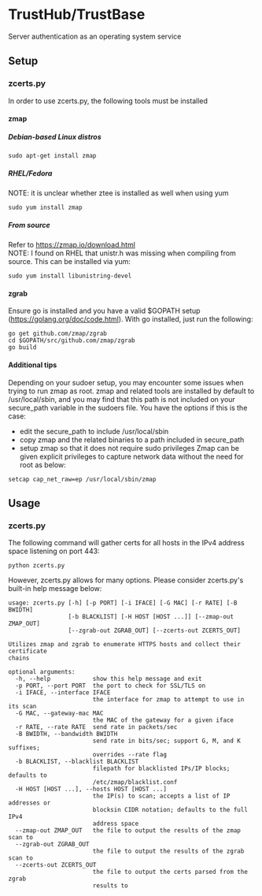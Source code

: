 # TrustHub/TrustBase
Server authentication as an operating system service

## Setup
### zcerts.py
In order to use zcerts.py, the following tools must be installed
#### zmap
##### Debian-based Linux distros
```
sudo apt-get install zmap
```
##### RHEL/Fedora
NOTE: it is unclear whether ztee is installed as well when using yum
```
sudo yum install zmap
```
##### From source
Refer to https://zmap.io/download.html  
NOTE: I found on RHEL that unistr.h was missing when compiling from source. This can be installed via yum:
```
sudo yum install libunistring-devel
```
#### zgrab
Ensure go is installed and you have a valid $GOPATH setup (https://golang.org/doc/code.html). With go installed, just run the following:
```
go get github.com/zmap/zgrab
cd $GOPATH/src/github.com/zmap/zgrab
go build
```
#### Additional tips
Depending on your sudoer setup, you may encounter some issues when trying to run zmap as root. zmap and related tools are installed by default to /usr/local/sbin, and you may find that this path is not included on your secure_path variable in the sudoers file. You have the options if this is the case:
- edit the secure_path to include /usr/local/sbin
- copy zmap and the related binaries to a path included in secure_path
- setup zmap so that it does not require sudo privileges
Zmap can be given explicit privileges to capture network data without the need for root as below:  
  
```
setcap cap_net_raw=ep /usr/local/sbin/zmap
```

## Usage
### zcerts.py
The following command will gather certs for all hosts in the IPv4 address space listening on port 443:
```
python zcerts.py
```
However, zcerts.py allows for many options. Please consider zcerts.py's built-in help message below:
```
usage: zcerts.py [-h] [-p PORT] [-i IFACE] [-G MAC] [-r RATE] [-B BWIDTH]
                 [-b BLACKLIST] [-H HOST [HOST ...]] [--zmap-out ZMAP_OUT]
                 [--zgrab-out ZGRAB_OUT] [--zcerts-out ZCERTS_OUT]

Utilizes zmap and zgrab to enumerate HTTPS hosts and collect their certificate
chains

optional arguments:
  -h, --help            show this help message and exit
  -p PORT, --port PORT  the port to check for SSL/TLS on
  -i IFACE, --interface IFACE
                        the interface for zmap to attempt to use in its scan
  -G MAC, --gateway-mac MAC
                        the MAC of the gateway for a given iface
  -r RATE, --rate RATE  send rate in packets/sec
  -B BWIDTH, --bandwidth BWIDTH
                        send rate in bits/sec; support G, M, and K suffixes;
                        overrides --rate flag
  -b BLACKLIST, --blacklist BLACKLIST
                        filepath for blacklisted IPs/IP blocks; defaults to
                        /etc/zmap/blacklist.conf
  -H HOST [HOST ...], --hosts HOST [HOST ...]
                        the IP(s) to scan; accepts a list of IP addresses or
                        blocksin CIDR notation; defaults to the full IPv4
                        address space
  --zmap-out ZMAP_OUT   the file to output the results of the zmap scan to
  --zgrab-out ZGRAB_OUT
                        the file to output the results of the zgrab scan to
  --zcerts-out ZCERTS_OUT
                        the file to output the certs parsed from the zgrab
                        results to
```